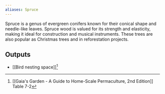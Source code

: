 ```yaml
---
aliases: Spruce
---
```

Spruce is a genus of evergreen conifers known for their conical shape and needle-like leaves. Spruce wood is valued for its strength and elasticity, making it ideal for construction and musical instruments. These trees are also popular as Christmas trees and in reforestation projects.
## Outputs
- [[Bird nesting space]][^1]

[^1]: [[Gaia's Garden - A Guide to Home-Scale Permaculture, 2nd Edition]] Table 7-2